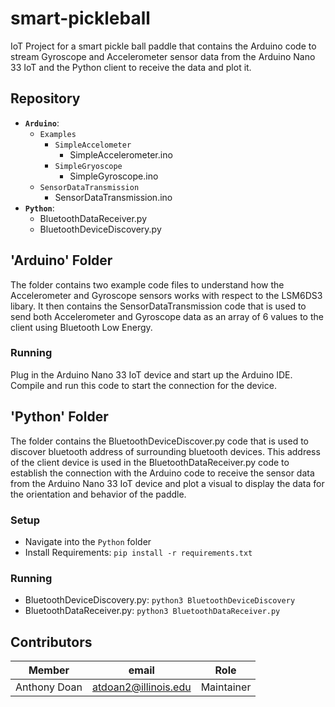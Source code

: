 # smart-pickleball
IoT Project for a smart pickle ball paddle that contains the Arduino code to stream Gyroscope and Accelerometer sensor data from the Arduino Nano 33 IoT and the Python client to receive the data and plot it. 

## Repository
- **`Arduino`**:  
  - `Examples`
    - `SimpleAccelometer`
      - SimpleAccelerometer.ino
    - `SimpleGryoscope`
      - SimpleGyroscope.ino
  - `SensorDataTransmission`
    - SensorDataTransmission.ino
- **`Python`**: 
  - BluetoothDataReceiver.py
  - BluetoothDeviceDiscovery.py


##  'Arduino' Folder
The folder contains two example code files to understand how the Accelerometer and Gyroscope sensors works with respect to the LSM6DS3 libary. It then contains the SensorDataTransmission code that is used to send both Accelerometer and Gyroscope data as an array of 6 values to the client using Bluetooth Low Energy.

### Running
Plug in the Arduino Nano 33 IoT device and start up the Arduino IDE. Compile and run this code to start the connection for the device.

## 'Python' Folder
The folder contains the BluetoothDeviceDiscover.py code that is used to discover bluetooth address of surrounding bluetooth devices. This address of the client device is used in the BluetoothDataReceiver.py code to establish the connection with the Arduino code to receive the sensor data from the Arduino Nano 33 IoT device and plot a visual to display the data for the orientation and behavior of the paddle.

### Setup
- Navigate into the `Python` folder
- Install Requirements: `pip install -r requirements.txt`

### Running
- BluetoothDeviceDiscovery.py:  `python3 BluetoothDeviceDiscovery`
- BluetoothDataReceiver.py:  `python3 BluetoothDataReceiver.py`


## Contributors
|        Member          |          email         |           Role         |
| ---------------------- | ---------------------- | ---------------------- |
|      Anthony Doan      |        atdoan2@illinois.edu        |        Maintainer       |
